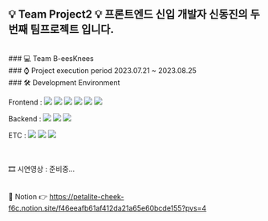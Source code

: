 ## 💡 Team Project2 💡 프론트엔드 신입 개발자 신동진의 두번째 팀프로젝트 입니다.
<br>
### 💻 Team
B-eesKnees
<br>
### ⌚ Project execution period
2023.07.21 ~ 2023.08.25
<br>
### 🛠 Development Environment
<br>
<p>
  <span>Frontend : </span>
  <img src="https://img.shields.io/badge/HTML-E34F26?style=flat&logo=html5&logoColor=white"/>
  <img src="https://img.shields.io/badge/CSS-1572B6?style=flat&logo=css3&logoColor=white"/>
  <img src="https://img.shields.io/badge/Bootstrap-7952B3?style=flat&logo=bootstrap&logoColor=white"/>
  <img src="https://img.shields.io/badge/Javascript-F7DF1E?style=flat&logo=javascript&logoColor=white"/>
  <img src="https://img.shields.io/badge/Vue-4FC08D?style=flat&logo=vuedotjs&logoColor=white"/>
  <img src="https://img.shields.io/badge/Chart.js-FF6384?style=flat&logo=chartdotjs&logoColor=white"/>
</p>
<p>
  <span>Backend : </span>
  <img src="https://img.shields.io/badge/Node.js-339933?style=flat&logo=nodedotjs&logoColor=white"/>
  <img src="https://img.shields.io/badge/Express-000000?style=flat&logo=express&logoColor=white"/>
  <img src="https://img.shields.io/badge/MySQL-4479A1?style=flat&logo=mysql&logoColor=white"/>
</p>
<p>
  <span>ETC : </span>
  <img src="https://img.shields.io/badge/Notion-000000?style=flat&logo=notion&logoColor=white"/>
  <img src="https://img.shields.io/badge/Figma-F24E1E?style=flat&logo=figma&logoColor=white"/>
  <img src="https://img.shields.io/badge/GitHub-000000?style=flat&logo=github&logoColor=white"/>
</p>
<br><br>
  🎞 시연영상 : 준비중...
<br><br>

📃 Notion 👉 https://petalite-cheek-f6c.notion.site/f46eeafb61af412da21a65e60bcde155?pvs=4
